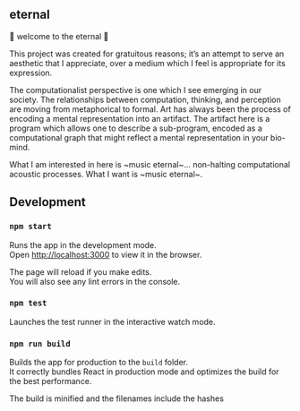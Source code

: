 ## eternal

👾 welcome to the eternal 👾

This project was created for gratuitous reasons; it’s an attempt to serve an aesthetic that I appreciate, over a medium which I feel is appropriate for its expression.

The computationalist perspective is one which I see emerging in our society. The relationships between computation, thinking, and perception are moving from metaphorical to formal. Art has always been the process of encoding a mental representation into an artifact. The artifact here is a program which allows one to describe a sub-program, encoded as a computational graph that might reflect a mental representation in your bio-mind. 

What I am interested in here is ~music eternal~... non-halting computational acoustic processes. What I want is ~music eternal~.

## Development

### `npm start`

Runs the app in the development mode.<br>
Open [http://localhost:3000](http://localhost:3000) to view it in the browser.

The page will reload if you make edits.<br>
You will also see any lint errors in the console.

### `npm test`

Launches the test runner in the interactive watch mode.<br>

### `npm run build`

Builds the app for production to the `build` folder.<br>
It correctly bundles React in production mode and optimizes the build for the best performance.

The build is minified and the filenames include the hashes


